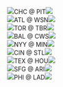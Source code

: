 <div class="matchup"><img src="/assets/images/mlb/CHC.svg" class="team-logo" /><span class="team-name bold">CHC</span><span class="at"> @ </span><span class="team-name">PIT</span><img src="/assets/images/mlb/PIT.svg" class="team-logo" /></div><div class="matchup"><img src="/assets/images/mlb/ATL.svg" class="team-logo" /><span class="team-name bold">ATL</span><span class="at"> @ </span><span class="team-name">WSN</span><img src="/assets/images/mlb/WSN.svg" class="team-logo" /></div><div class="matchup"><img src="/assets/images/mlb/TOR.svg" class="team-logo" /><span class="team-name bold">TOR</span><span class="at"> @ </span><span class="team-name">TBR</span><img src="/assets/images/mlb/TBR.svg" class="team-logo" /></div><div class="matchup"><img src="/assets/images/mlb/BAL.svg" class="team-logo" /><span class="team-name bold">BAL</span><span class="at"> @ </span><span class="team-name">CWS</span><img src="/assets/images/mlb/CWS.svg" class="team-logo" /></div><div class="matchup"><img src="/assets/images/mlb/NYY.svg" class="team-logo" /><span class="team-name bold">NYY</span><span class="at"> @ </span><span class="team-name">MIN</span><img src="/assets/images/mlb/MIN.svg" class="team-logo" /></div><div class="matchup"><img src="/assets/images/mlb/CIN.svg" class="team-logo" /><span class="team-name">CIN</span><span class="at"> @ </span><span class="team-name bold">STL</span><img src="/assets/images/mlb/STL.svg" class="team-logo" /></div><div class="matchup"><img src="/assets/images/mlb/TEX.svg" class="team-logo" /><span class="team-name bold">TEX</span><span class="at"> @ </span><span class="team-name">HOU</span><img src="/assets/images/mlb/HOU.svg" class="team-logo" /></div><div class="matchup"><img src="/assets/images/mlb/SFG.svg" class="team-logo" /><span class="team-name">SFG</span><span class="at"> @ </span><span class="team-name bold">ARI</span><img src="/assets/images/mlb/ARI.svg" class="team-logo" /></div><div class="matchup"><img src="/assets/images/mlb/PHI.svg" class="team-logo" /><span class="team-name">PHI</span><span class="at"> @ </span><span class="team-name bold">LAD</span><img src="/assets/images/mlb/LAD.svg" class="team-logo" /></div>